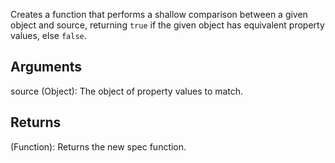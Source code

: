 Creates a function that performs a shallow comparison between a given object and source, returning `true` if the given object has equivalent property values, else `false`.


## Arguments
source (Object): The object of property values to match.


## Returns
(Function): Returns the new spec function.
